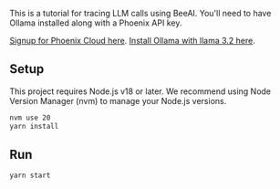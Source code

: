 This is a tutorial for tracing LLM calls using BeeAI. You'll need to have Ollama installed along with a Phoenix API key. 

[Signup for Phoenix Cloud here](https://app.phoenix.arize.com).
[Install Ollama with llama 3.2 here](https://ollama.com).

## Setup

This project requires Node.js v18 or later. We recommend using Node Version Manager (nvm) to manage your Node.js versions.

```bash
nvm use 20
yarn install
```

## Run

```bash
yarn start
```
